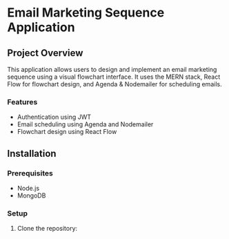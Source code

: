 # Email Marketing Sequence Application

## Project Overview
This application allows users to design and implement an email marketing sequence using a visual flowchart interface. It uses the MERN stack, React Flow for flowchart design, and Agenda & Nodemailer for scheduling emails.

### Features
- Authentication using JWT
- Email scheduling using Agenda and Nodemailer
- Flowchart design using React Flow

## Installation

### Prerequisites
- Node.js
- MongoDB

### Setup
1. Clone the repository:
   ```bash

